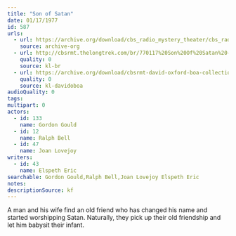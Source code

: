 ```yaml
---
title: "Son of Satan"
date: 01/17/1977
id: 587
urls: 
  - url: https://archive.org/download/cbs_radio_mystery_theater/cbs_radio_mystery_theater-0551-0600.zip/cbs_radio_mystery_theater-0551-0600%2Fcbsrmt_0587_son_of_satan.mp3
    source: archive-org
  - url: http://cbsrmt.thelongtrek.com/br/770117%20Son%20Of%20Satan%20-%20WOR.mp3
    quality: 0
    source: kl-br
  - url: https://archive.org/download/cbsrmt-david-oxford-boa-collection/CBSRMT-770117-0587-Son-of-Satan-(128-48)_WBBM-JE-{BoA}.mp3
    quality: 0
    source: kl-davidoboa
audioQuality: 0
tags: 
multipart: 0
actors:  
  - id: 133
    name: Gordon Gould  
  - id: 12
    name: Ralph Bell  
  - id: 47
    name: Joan Lovejoy
writers:  
  - id: 43
    name: Elspeth Eric
searchable: Gordon Gould,Ralph Bell,Joan Lovejoy Elspeth Eric
notes: 
descriptionSource: kf
---
```

A man and his wife find an old friend who has changed his name and started worshipping Satan. Naturally, they pick up their old friendship and let him babysit their infant.